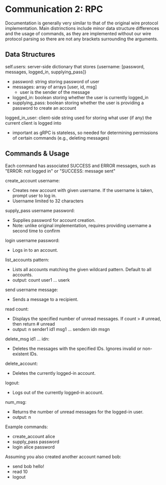 # Communication 2: RPC

Documentation is generally very similar to that of the original wire protocol implementation. Main distrinctions include minor data structure differences and the usage of commands, as they are implemented without our wire protocol parsing so there are not any brackets surrounding the arguments.

## Data Structures
self.users: server-side dictionary that stores {username: [password, messages, logged_in, supplying_pass]}
- password: string storing password of user
- messages: array of arrays [user, id, msg]
    - user is the sender of the message
- logged_in: boolean storing whether the user is currently logged_in
- supplying_pass: boolean storing whether the user is providing a password to create an account

logged_in_user: client-side string used for storing what user (if any) the current client is logged into
- important as gRPC is stateless, so needed for determining permissions of certain commands (e.g., deleting messages)

## Commands & Usage

Each command has associated SUCCESS and ERROR messages, such as "ERROR: not logged in" or "SUCCESS: message sent"

create_account username:
- Creates new account with given username. If the username is taken, prompt user to log in.
- Username limited to 32 characters

supply_pass username password:
- Supplies password for account creation.
- Note: unlike original implementation, requires providing username a second time to confirm

login username password:
- Logs in to an account.

list_accounts pattern: 
- Lists all accounts matching the given wildcard pattern. Default to all accounts.
- output: count user1 … userk
    
send username message: 
- Sends a message to a recipient.

read count: 
- Displays the specified number of unread messages. If count > # unread, then return # unread
- output: n sender1 id1 msg1 … sendern idn msgn
    
delete_msg id1 … idn:
- Deletes the messages with the specified IDs. Ignores invalid or non-existent IDs.

delete_account: 
- Deletes the currently logged-in account.

logout: 
- Logs out of the currently logged-in account.

num_msg: 
- Returns the number of unread messages for the logged-in user.
- output: n

Example commands:
- create_account alice
- supply_pass password
- login alice password

Assuming you also created another account named bob:
- send bob hello!
- read 10
- logout 
